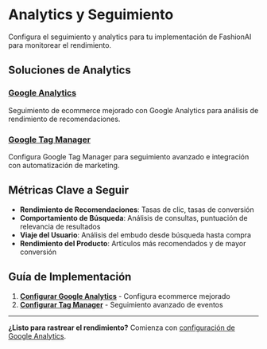 # Analytics y Seguimiento

Configura el seguimiento y analytics para tu implementación de FashionAI para monitorear el rendimiento.

## Soluciones de Analytics

### [Google Analytics](./google-analytics)
Seguimiento de ecommerce mejorado con Google Analytics para análisis de rendimiento de recomendaciones.

### [Google Tag Manager](./google-tag-manager)
Configura Google Tag Manager para seguimiento avanzado e integración con automatización de marketing.

## Métricas Clave a Seguir

- **Rendimiento de Recomendaciones**: Tasas de clic, tasas de conversión
- **Comportamiento de Búsqueda**: Análisis de consultas, puntuación de relevancia de resultados
- **Viaje del Usuario**: Análisis del embudo desde búsqueda hasta compra
- **Rendimiento del Producto**: Artículos más recomendados y de mayor conversión

## Guía de Implementación

1. **[Configurar Google Analytics](./google-analytics)** - Configura ecommerce mejorado
2. **[Configurar Tag Manager](./google-tag-manager)** - Seguimiento avanzado de eventos

---

**¿Listo para rastrear el rendimiento?** Comienza con [configuración de Google Analytics](./google-analytics).